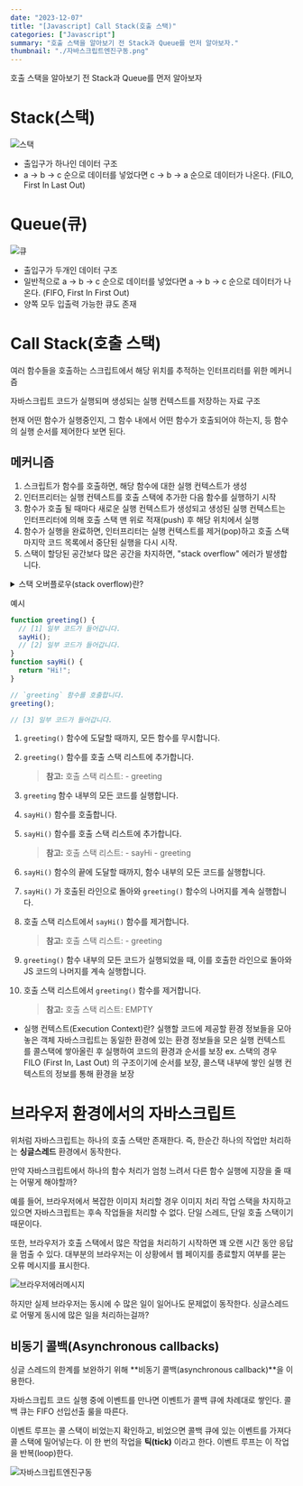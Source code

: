 ```yaml
---
date: "2023-12-07"
title: "[Javascript] Call Stack(호출 스택)"
categories: ["Javascript"]
summary: "호출 스택을 알아보기 전 Stack과 Queue를 먼저 알아보자."
thumbnail: "./자바스크립트엔진구동.png"
---
```


호출 스택을 알아보기 전 Stack과 Queue를 먼저 알아보자

# Stack(스택)

![스택](스택.png)

- 출입구가 하나인 데이터 구조
- a → b → c 순으로 데이터를 넣었다면 c → b → a 순으로 데이터가 나온다. (FILO, First In Last Out)

# Queue(큐)

![큐](큐.png)

- 출입구가 두개인 데이터 구조
- 일반적으로 a → b → c 순으로 데이터를 넣었다면 a → b → c 순으로 데이터가 나온다. (FIFO, First In First Out)
- 양쪽 모두 입출력 가능한 큐도 존재

# Call Stack(호출 스택)

여러 함수들을 호출하는 스크립트에서 해당 위치를 추적하는 인터프리터를 위한 메커니즘

자바스크립트 코드가 실행되며 생성되는 실행 컨텍스트를 저장하는 자료 구조

현재 어떤 함수가 실행중인지, 그 함수 내에서 어떤 함수가 호출되어야 하는지, 등 함수의 실행 순서를 제어한다 보면 된다.

## 메커니즘

1. 스크립트가 함수를 호출하면, 해당 함수에 대한 실행 컨텍스트가 생성
2. 인터프리터는 실행 컨텍스트를 호출 스택에 추가한 다음 함수를 실행하기 시작
3. 함수가 호출 될 때마다 새로운 실행 컨텍스트가 생성되고 생성된 실행 컨텍스트는 인터프리터에 의해 호출 스택 맨 위로 적재(push) 후 해당 위치에서 실행
4. 함수가 실행을 완료하면, 인터프리터는 실행 컨텍스트를 제거(pop)하고 호출 스택 마지막 코드 목록에서 중단된 실행을 다시 시작.
5. 스택이 할당된 공간보다 많은 공간을 차지하면, "stack overflow" 에러가 발생합니다.

<details>

<summary>스택 오버플로우(stack overflow)란?</summary>

<div markdown="1">

스택의 사이즈를 초과 했을 때 발생하는 오류

    EX

```jsx
function foo() {
  foo();
}
foo();
```

![스택오버플로우](스택오버플로우.png)

foo() 함수는 종료 조건 없이 자신을 계속해서 호출하는 함수이다. 따라서 함수의 스택 프레임이 계속해서 호출 스택에 쌓이게 된다.

어떠한 시점에서 호출 스택의 함수 호출 수가 호출 스택의 실제 크기를 초과하게 되고, 브라우저는 오류를 발생시키고 함수를 종료시킨다.

![오버플로우메시지](오버플로우메시지.png)

</div>

</details>

예시

```jsx
function greeting() {
  // [1] 일부 코드가 들어갑니다.
  sayHi();
  // [2] 일부 코드가 들어갑니다.
}
function sayHi() {
  return "Hi!";
}

// `greeting` 함수를 호출합니다.
greeting();

// [3] 일부 코드가 들어갑니다.
```

1. `greeting()` 함수에 도달할 때까지, 모든 함수를 무시합니다.
2. `greeting()` 함수를 호출 스택 리스트에 추가합니다.

   > **참고:** 호출 스택 리스트: - greeting

3. `greeting` 함수 내부의 모든 코드를 실행합니다.
4. `sayHi()` 함수를 호출합니다.
5. `sayHi()` 함수를 호출 스택 리스트에 추가합니다.

   > **참고:** 호출 스택 리스트: - sayHi - greeting

6. `sayHi()` 함수의 끝에 도달할 때까지, 함수 내부의 모든 코드를 실행합니다.
7. `sayHi()` 가 호출된 라인으로 돌아와 `greeting()` 함수의 나머지를 계속 실행합니다.
8. 호출 스택 리스트에서 `sayHi()` 함수를 제거합니다.

   > **참고:** 호출 스택 리스트: - greeting

9. `greeting()` 함수 내부의 모든 코드가 실행되었을 때, 이를 호출한 라인으로 돌아와 JS 코드의 나머지를 계속 실행합니다.
10. 호출 스택 리스트에서 `greeting()` 함수를 제거합니다.

    > **참고:** 호출 스택 리스트: EMPTY

- 실행 컨텍스트(Execution Context)란?
  실행할 코드에 제공할 환경 정보들을 모아놓은 객체
  자바스크립트는 동일한 환경에 있는 환경 정보들을 모은 실행 컨텍스트를 콜스택에 쌓아올린 후 실행하여 코드의 환경과 순서를 보장
  ex. 스택의 경우 FILO (First In, Last Out) 의 구조이기에 순서를 보장, 콜스택 내부에 쌓인 실행 컨텍스트의 정보를 통해 환경을 보장

# 브라우저 환경에서의 자바스크립트

위처럼 자바스크립트는 하나의 호출 스택만 존재한다. 즉, 한순간 하나의 작업만 처리하는 **싱글스레드** 환경에서 동작한다.

만약 자바스크립트에서 하나의 함수 처리가 엄청 느려서 다른 함수 실행에 지장을 줄 때는 어떻게 해야할까?

예를 들어, 브라우저에서 복잡한 이미지 처리할 경우 이미지 처리 작업 스택을 차지하고 있으면 자바스크립트는 후속 작업들을 처리할 수 없다. 단일 스레드, 단일 호출 스택이기 때문이다.

또한, 브라우저가 호출 스택에서 많은 작업을 처리하기 시작하면 꽤 오랜 시간 동안 응답을 멈출 수 있다. 대부분의 브라우저는 이 상황에서 웹 페이지를 종료할지 여부를 묻는 오류 메시지를 표시한다.

![브라우저에러메시지](브라우저오류메시지.png)

하지만 실제 브라우저는 동시에 수 많은 일이 일어나도 문제없이 동작한다. 싱글스레드로 어떻게 동시에 많은 일을 처리하는걸까?

## 비동기 콜백(**Asynchronous callbacks**)

싱글 스레드의 한계를 보완하기 위해 **비동기 콜백(asynchronous callback)**을 이용한다.

자바스크립트 코드 실행 중에 이벤트를 만나면 이벤트가 콜백 큐에 차례대로 쌓인다. 콜백 큐는 FIFO 선입선출 룰을 따른다.

이벤트 루프는 콜 스택이 비었는지 확인하고, 비었으면 콜백 큐에 있는 이벤트를 가져다 콜 스택에 밀어넣는다. 이 한 번의 작업을 **틱(tick)** 이라고 한다. 이벤트 루프는 이 작업을 반복(loop)한다.

![자바스크립트엔진구동](자바스크립트엔진구동.png)
